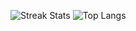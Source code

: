 ![Streak Stats](https://streak-stats.demolab.com/?user=gojaeng&hide_border=true&background=C8D7FF&stroke=82B3ED&ring=82B3ED&fire=82B3ED&currStreakNum=E0EBFF&currStreakLabel=82B3ED&sideLabels=82B3ED&sideNums=E0EBFF)
![Top Langs](https://github-readme-stats.vercel.app/api/top-langs/?username=gojaeng&layout=compact&title_color=82B3ED)

<!--
**gojaeng/gojaeng** is a ✨ _special_ ✨ repository because its `README.md` (this file) appears on your GitHub profile.

Here are some ideas to get you started:

- 🔭 I’m currently working on ...
- 🌱 I’m currently learning ...
- 👯 I’m looking to collaborate on ...
- 🤔 I’m looking for help with ...
- 💬 Ask me about ...
- 📫 How to reach me: ...
- 😄 Pronouns: ...
- ⚡ Fun fact: ...
![아이디's github stats](https://github-readme-stats.vercel.app/api?username=gojaeng&show_icons=true&title_color=82B3ED)
-->
